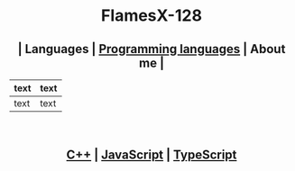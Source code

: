 <h1 align ="center">
FlamesX-128
</h1>

<h2 align ="center">
  | Languages | <a href="user-content-LP">Programming languages</a> | About me |
</h2>

  <p align="center">

  | text | text |
  | ---- | ---- |
  | text | text |
  
</p>

<h1 id= "LP">
  <a id="user-content-LP" class="anchor" aria-hidden="true" href="#-LP"></a></h1>


<h2 align="center">
  <br><a href="https://es.wikipedia.org/wiki/Dev-C%2B%2B">C++</a> | <a href="https://es.wikipedia.org/wiki/JavaScript">JavaScript</a> | <a href="https://es.wikipedia.org/wiki/TypeScript">TypeScript</a>
</h2>

<!--
**FlamesX-128/FlamesX-128** is a ✨ _special_ ✨ repository because its `README.md` (this file) appears on your GitHub profile.

Here are some ideas to get you started:

- 🔭 I’m currently working on ...
- 🌱 I’m currently learning ...
- 👯 I’m looking to collaborate on ...
- 🤔 I’m looking for help with ...
- 💬 Ask me about ...
- 📫 How to reach me: ...
- 😄 Pronouns: ...
- ⚡ Fun fact: ...
-->
